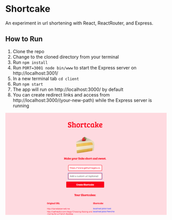 # Shortcake

An experiment in url shortening with React, ReactRouter, and Express.

## How to Run

1. Clone the repo
2. Change to the cloned directory from your terminal
3. Run ```npm install```
4. Run ```PORT=3001 node bin/www``` to start the Express server on http://localhost:3001/
5. In a new terminal tab ```cd client```
6. Run ```npm start```
7. The app will run on http://localhost:3000/ by default
8. You can create redirect links and access from http://localhost:3000/(your-new-path) while the Express server is running

![Screenshot](newscreenshot.png)
